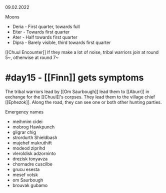09.02.2022

Moons
- Deria - First quarter, towards full
- Eiter - Towards first quarter
- Ater - Half towards first quarter
- Dipra - Barely visible, third towards first quarter

[[Chuul Encounter]]
If they make a lot of noise, tribal warriors join at round 5~, otherwise at round 7~

# #day15 - [[Finn]] gets symptoms

The tribal warriors lead by [[Om Saurbough]] lead them to [[Aburr]] in exchange for the [[Chuul]]'s corpses.
They lead them to the village chief [[Ephezok]]. Along the road, they can see one or both other hunting parties.

Emergency names
- meihmim cidei  
- mobrog Hawkpunch  
- gligrar chig  
- strordurth Shieldbash  
- mujehef mukruthift  
- modeod ziprihd  
- vleroldisk adzorninto  
- drezisk tonyavza  
- chornadre cuscilbe  
- grucu esesta
- mesef votsk
- om Saurbough
- brouvak gubamo